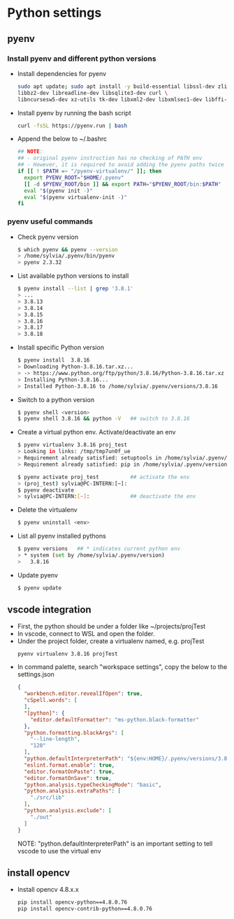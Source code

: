 # Python settings

## pyenv
### Install pyenv and different python versions
- Install dependencies for pyenv
  ```bash
  sudo apt update; sudo apt install -y build-essential libssl-dev zlib1g-dev \
  libbz2-dev libreadline-dev libsqlite3-dev curl \
  libncursesw5-dev xz-utils tk-dev libxml2-dev libxmlsec1-dev libffi-dev liblzma-dev
  ```
- Install pyenv by running the bash script
  ```bash
  curl -fsSL https://pyenv.run | bash
  ```
- Append the below to ~/.bashrc
  ```bash
  ## NOTE:
  ## - original pyenv instruction has no checking of PATH env
  ## - However, it is required to avoid adding the pyenv paths twice when using tmux or some other tools like vscode 
  if [[ ! $PATH =~ "/pyenv-virtualenv/" ]]; then
    export PYENV_ROOT="$HOME/.pyenv"
    [[ -d $PYENV_ROOT/bin ]] && export PATH="$PYENV_ROOT/bin:$PATH"
    eval "$(pyenv init -)"
    eval "$(pyenv virtualenv-init -)"
  fi
  ```
### pyenv useful commands
- Check pyenv version  
  ```bash
  $ which pyenv && pyenv --version
  > /home/sylvia/.pyenv/bin/pyenv  
  > pyenv 2.3.32
  ```
- List available python versions to install  
  ```bash
  $ pyenv install --list | grep '3.8.1'
  > ...  
  > 3.8.13  
  > 3.8.14  
  > 3.8.15  
  > 3.8.16  
  > 3.8.17  
  > 3.8.18  
  ```
- Install specific Python version  
  ```bash
  $ pyenv install  3.8.16
  > Downloading Python-3.8.16.tar.xz...  
  > -> https://www.python.org/ftp/python/3.8.16/Python-3.8.16.tar.xz  
  > Installing Python-3.8.16...  
  > Installed Python-3.8.16 to /home/sylvia/.pyenv/versions/3.8.16  
  ```
- Switch to a python version
  ```bash
  $ pyenv shell <version>     
  $ pyenv shell 3.8.16 && python -V   ## switch to 3.8.16

  ```
- Create a virtual python env. Activate/deactivate an env
  ```bash
  $ pyenv virtualenv 3.8.16 proj_test
  > Looking in links: /tmp/tmp7un0f_ue
  > Requirement already satisfied: setuptools in /home/sylvia/.pyenv/versions/3.8.16/envs/proj_test/lib/python3.8/site-packages (56.0.0)
  > Requirement already satisfied: pip in /home/sylvia/.pyenv/versions/3.8.16/envs/proj_test/lib/python3.8/site-packages (22.0.4)
  ```
  ```bash
  $ pyenv activate proj_test          ## activate the env
  > (proj_test) sylvia@PC-INTERN:[~]:
  $ pyenv deactivate
  > sylvia@PC-INTERN:[~]:             ## deactivate the env
  ```
- Delete the virtualenv
  ```bash
  $ pyenv uninstall <env>
  ```
- List all pyenv installed pythons  
  ```bash
  $ pyenv versions   ## * indicates current python env
  > * system (set by /home/sylvia/.pyenv/version)  
  >   3.8.16
  ```
- Update pyenv
  ```bash
  $ pyenv update
  ```

## vscode integration
- First, the python should be under a folder like ~/projects/projTest
- In vscode, connect to WSL and open the folder.
- Under the project folder, create a virtualenv named, e.g. projTest
  ```
  pyenv virtualenv 3.8.16 projTest
  ```
- In command palette, search "workspace settings", copy the below to the settings.json
  ```json
  {
    "workbench.editor.revealIfOpen": true,
    "cSpell.words": [
    ],
    "[python]": {
      "editor.defaultFormatter": "ms-python.black-formatter"
    },
    "python.formatting.blackArgs": [
      "--line-length",
      "120"
    ],
    "python.defaultInterpreterPath": "${env:HOME}/.pyenv/versions/3.8.16/envs/proj_test/bin/python3",
    "eslint.format.enable": true,
    "editor.formatOnPaste": true,
    "editor.formatOnSave": true,
    "python.analysis.typeCheckingMode": "basic",
    "python.analysis.extraPaths": [
      "./src/lib"
    ],
    "python.analysis.exclude": [
      "./out"
    ]
  }
  ```
  NOTE: "python.defaultInterpreterPath" is an important setting to tell vscode to use the virtual env

## install opencv
- Install opencv 4.8.x.x
  ```bash
  pip install opencv-python==4.8.0.76
  pip install opencv-contrib-python==4.8.0.76
  ```